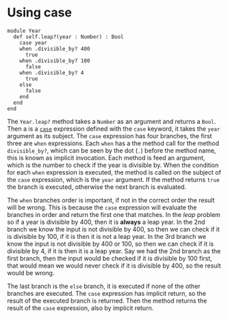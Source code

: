 # Using case

```crystal
module Year
  def self.leap?(year : Number) : Bool
    case year
    when .divisible_by? 400
      true
    when .divisible_by? 100
      false
    when .divisible_by? 4
      true
    else
      false
    end
  end
end
```

The `Year.leap?` method takes a `Number` as an argument and returns a `Bool`.
Then a is a [`case`][case] expression defined with the `case` keyword, it takes the `year` argument as its subject.
The `case` expression has four branches, the first three are `when` expressions.
Each `when` has a the method call for the method `divisible_by?`, which can be seen by the dot (`.`) before the method name, this is known as implicit invocation.
Each method is feed an argument, which is the number to check if the year is divisible by.
When the condition for each `when` expression is executed, the method is called on the subject of the `case` expression, which is the `year` argument.
If the method returns `true` the branch is executed, otherwise the next branch is evaluated.

The `when` branches order is important, if not in the correct order the result will be wrong.
This is because the `case` expression will evaluate the branches in order and return the first one that matches.
In the _leap_ problem so if a year is divisible by 400, then it is **always** a leap year.
In the 2nd branch we know the input is not divisible by 400, so then we can check if it is divisible by 100, if it is then it is not a leap year.
In the 3rd branch we know the input is not divisible by 400 or 100, so then we can check if it is divisible by 4, if it is then it is a leap year.
Say we had the 2nd branch as the first branch, then the input would be checked if it is divisible by 100 first, that would mean we would never check if it is divisible by 400, so the result would be wrong.

The last branch is the `else` branch, it is executed if none of the other branches are executed.
The `case` expression has implicit return, so the result of the executed branch is returned.
Then the method returns the result of the `case` expression, also by implicit return.

[case]: https://crystal-lang.org/reference/syntax_and_semantics/case.html
